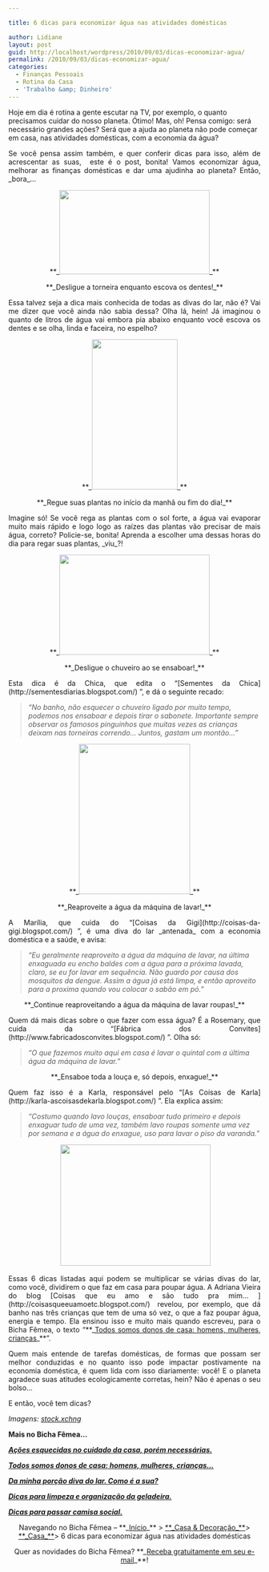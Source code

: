 ```yaml
---

title: 6 dicas para economizar água nas atividades domésticas

author: Lidiane
layout: post
guid: http://localhost/wordpress/2010/09/03/dicas-economizar-agua/
permalink: /2010/09/03/dicas-economizar-agua/
categories:
  - Finanças Pessoais
  - Rotina da Casa
  - 'Trabalho &amp; Dinheiro'
---
```

Hoje em dia é rotina a gente escutar na TV, por exemplo, o quanto precisamos cuidar do nosso planeta. Ótimo! Mas, oh! Pensa comigo: será necessário grandes ações? Será que a ajuda ao planeta não pode começar em casa, nas atividades domésticas, com a economia da água?

<p style="text-align: justify;">
  Se você pensa assim também, e quer conferir dicas para isso, além de acrescentar as suas,  este é o post, bonita! Vamos economizar água, melhorar as finanças domésticas e dar uma ajudinha ao planeta? Então, _bora_…
</p>

<!--more-->

<p style="text-align: center;">
  **_<a href="http://www.trololodemulher.com.br/blog/wp-content/uploads/2010/08/escova-de-dente.jpg"><img class="size-medium wp-image-5119 aligncenter" title="escova de dente" src="http://www.trololodemulher.com.br/blog/wp-content/uploads/2010/08/escova-de-dente-300x168.jpg" alt="" width="300" height="168" /></a>_**
</p>

<p style="text-align: center;">
  **_Desligue a torneira enquanto escova os dentes!_**
</p>

<p style="text-align: justify;">
  Essa talvez seja a dica mais conhecida de todas as divas do lar, não é? Vai me dizer que você ainda não sabia dessa? Olha lá, hein! Já imaginou o quanto de litros de água vai embora pia abaixo enquanto você escova os dentes e se olha, linda e faceira, no espelho?
</p>

<p style="text-align: center;">
  **_<a href="http://www.trololodemulher.com.br/blog/wp-content/uploads/2010/08/garrafa-spray.jpg"><img class="size-medium wp-image-5121 aligncenter" title="garrafa spray" src="http://www.trololodemulher.com.br/blog/wp-content/uploads/2010/08/garrafa-spray-171x300.jpg" alt="" width="171" height="300" /></a>_**
</p>

<p style="text-align: center;">
  **_Regue suas plantas no início da manhã ou fim do dia!_**
</p>

<p style="text-align: justify;">
  Imagine só! Se você rega as plantas com o sol forte, a água vai evaporar muito mais rápido e logo logo as raízes das plantas vão precisar de mais água, correto? Policie-se, bonita! Aprenda a escolher uma dessas horas do dia para regar suas plantas, _viu_?!
</p>

<p style="text-align: center;">
  **_<a href="http://www.trololodemulher.com.br/blog/wp-content/uploads/2010/08/esponja-de-banho.jpg"><img class="size-medium wp-image-5120 aligncenter" title="esponja de banho" src="http://www.trololodemulher.com.br/blog/wp-content/uploads/2010/08/esponja-de-banho-300x200.jpg" alt="" width="300" height="200" /></a>_**
</p>

<p style="text-align: center;">
  **_Desligue o chuveiro ao se ensaboar!_**
</p>

<p style="text-align: justify;">
  Esta dica é da Chica, que edita o “[Sementes da Chica](http://sementesdiarias.blogspot.com/) ”, e dá o seguinte recado:
</p>

> _“No banho, não esquecer o chuveiro ligado por muito tempo, podemos nos ensaboar e depois tirar o sabonete. Importante sempre observar os famosos pinguinhos que muitas vezes as crianças deixam nas torneiras correndo&#8230; Juntos, gastam um montão…”_

<p style="text-align: center;">
  **_<a href="http://www.trololodemulher.com.br/blog/wp-content/uploads/2010/08/maquina-de-lavar-roupas.jpg"><img class="size-medium wp-image-5122 aligncenter" title="<Digimax S500 / Kenox S500 / Digimax Cyber 530>" src="http://www.trololodemulher.com.br/blog/wp-content/uploads/2010/08/maquina-de-lavar-roupas-222x300.jpg" alt="" width="222" height="300" /></a>_**
</p>

<p style="text-align: center;">
  **_Reaproveite a água da máquina de lavar!_**
</p>

<p style="text-align: justify;">
  A Marília, que cuida do “[Coisas da Gigi](http://coisas-da-gigi.blogspot.com/) ”, é uma diva do lar _antenada_ com a economia doméstica e a saúde, e avisa:
</p>

> _“Eu geralmente reaproveito a água da máquina de lavar, na última enxaguada eu encho baldes com a água para a próxima lavada, claro, se eu for lavar em sequência. Não guardo por causa dos mosquitos da dengue. Assim a água já está limpa, e então aproveito para a proxima quando vou colocar o sabão em pó.”_

<p style="text-align: center;">
  **_Continue reaproveitando a água da máquina de lavar roupas!_**
</p>

<p style="text-align: justify;">
  Quem dá mais dicas sobre o que fazer com essa água? É a Rosemary, que cuida da “[Fábrica dos Convites](http://www.fabricadosconvites.blogspot.com/) ”. Olha só:
</p>

> _“O que fazemos muito aqui em casa é lavar o quintal com a última água da máquina de lavar.”_

<p style="text-align: center;">
  **_Ensaboe toda a louça e, só depois, enxague!_**
</p>

<p style="text-align: justify;">
  Quem faz isso é a Karla, responsável pelo “[As Coisas de Karla](http://karla-ascoisasdekarla.blogspot.com/) ”. Ela explica assim:
</p>

> _“Costumo quando lavo louças, ensaboar tudo primeiro e depois enxaguar tudo de uma vez, também lavo roupas somente uma vez por semana e a água do enxague, uso para lavar o piso da varanda.”_

<p style="text-align: center;">
   <a href="http://www.trololodemulher.com.br/blog/wp-content/uploads/2010/08/agua-planeta-terra.jpg"><img class="size-medium wp-image-5129 aligncenter" title="image description" src="http://www.trololodemulher.com.br/blog/wp-content/uploads/2010/08/agua-planeta-terra-300x242.jpg" alt="" width="300" height="242" /></a>
</p>

<p style="text-align: justify;">
  Essas 6 dicas listadas aqui podem se multiplicar se várias divas do lar, como você, dividirem o que faz em casa para poupar água. A Adriana Vieira do blog [Coisas que eu amo e são tudo pra mim&#8230; ](http://coisasqueeuamoetc.blogspot.com/)  revelou, por exemplo, que dá banho nas três crianças que tem de uma só vez, o que a faz poupar água, energia e tempo. Ela ensinou isso e muito mais quando escreveu, para o Bicha Fêmea, o texto “**_<a href="http://www.trololodemulher.com.br/2010/07/26/dicas-domesticas-evitar-gastos/">Todos somos donos de casa: homens, mulheres, crianças</a>_**”.
</p>

<p style="text-align: justify;">
  Quem mais entende de tarefas domésticas, de formas que possam ser melhor conduzidas e no quanto isso pode impactar postivamente na economia doméstica, é quem lida com isso diariamente: você! E o planeta agradece suas atitudes ecologicamente corretas, hein? Não é apenas o seu bolso…
</p>

<p style="text-align: justify;">
  E então, você tem dicas?
</p>

_Imagens:_ [_stock.xchng_](http://www.sxc.hu/) 

**Mais no Bicha Fêmea…**

**_[Ações esquecidas no cuidado da casa, porém necessárias.](http://www.trololodemulher.com.br/2010/08/20/cuidado-da-casa/)_**

**_[Todos somos donos de casa: homens, mulheres, crianças…](http://www.trololodemulher.com.br/2010/07/26/dicas-domesticas-evitar-gastos/)_**

**_[Da minha porção diva do lar. Como é a sua?](http://www.trololodemulher.com.br/2010/02/04/dicas-tarefas-domesticas/)_**

**_[Dicas para limpeza e organização da geladeira.](http://www.trololodemulher.com.br/2009/04/21/limpeza-organizacao-geladeira/)_**

**_[Dicas para passar camisa social.](http://www.trololodemulher.com.br/2008/11/25/dicas-passar-camisa-social/)_**

<p style="text-align: center;">
  Navegando no Bicha Fêmea – **_<a href="http://www.trololodemulher.com.br/">Início</a>_** > <a href="http://www.trololodemulher.com.br/casaedecoracao/">**_Casa & Decoração_**</a>> <a href="http://www.trololodemulher.com.br/category/casa-cuidados-limpeza/">**_Casa_**</a>> 6 dicas para economizar água nas atividades domésticas
</p>

<p style="text-align: center;">
  Quer as novidades do Bicha Fêmea? **_<a href="http://feedburner.google.com/fb/a/mailverify?uri=blogbichafemea&loc=pt_BR">Receba gratuitamente em seu e-mail</a>_**!
</p>